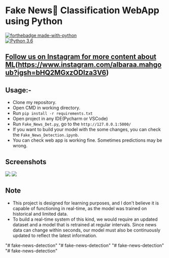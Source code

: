  #  Fake News📰 Classification WebApp using Python
[![forthebadge made-with-python](http://ForTheBadge.com/images/badges/made-with-python.svg)](https://www.python.org/)                 
[![Python 3.6](https://img.shields.io/badge/python-3.6-blue.svg)](https://www.python.org/downloads/release/python-360/)   

## [Follow us on Instagram for more content about ML](https://www.instagram.com/av7md/profilecard/?igsh=MTZqc3pzMmJrMHkzcw==)(https://www.instagram.com/albaraa.mahgoub?igsh=bHQ2MGxzODIza3V6)




## Usage:-

- Clone my repository.
- Open CMD in working directory.
- Run `pip install -r requirements.txt`
- Open project in any IDE(Pycharm or VSCode)
- Run `Fake_News_Det.py`, go to the `http://127.0.0.1:5000/`
- If you want to build your model with the some changes, you can check the `Fake_News_Detection.ipynb`.
- You can check web app is working fine. Sometimes predictions may be wrong.

## Screenshots

<img src="https://github.com/Spidy20/Fake_News_Detection/blob/master/s1.PNG">
<img src="https://github.com/Spidy20/Fake_News_Detection/blob/master/s2.PNG">

## Note
- This project is designed for learning purposes, and I don't believe it is capable of functioning in real-time, as the model was trained on historical and limited data.
- To build a real-time system of this kind, we would require an updated dataset and a model that is retrained at regular intervals. Since news data can change within seconds, our model must also be continuously updated to reflect the latest information.




"# fake-news-detection" 
"# fake-news-detection" 
"# fake-news-detection" 
"# fake-news-detection" 
